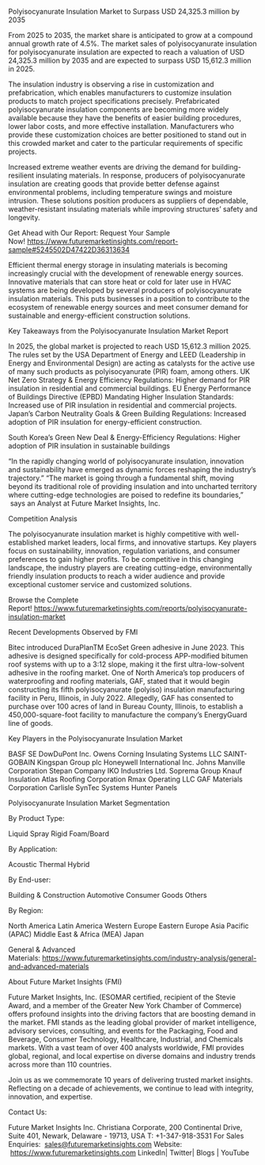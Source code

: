 Polyisocyanurate Insulation Market to Surpass USD 24,325.3 million by 2035

From 2025 to 2035, the market share is anticipated to grow at a compound annual growth rate of 4.5%. The market sales of polyisocyanurate insulation for polyisocyanurate insulation are expected to reach a valuation of USD 24,325.3 million by 2035 and are expected to surpass USD 15,612.3 million in 2025.

The insulation industry is observing a rise in customization and prefabrication, which enables manufacturers to customize insulation products to match project specifications precisely. Prefabricated polyisocyanurate insulation components are becoming more widely available because they have the benefits of easier building procedures, lower labor costs, and more effective installation. Manufacturers who provide these customization choices are better positioned to stand out in this crowded market and cater to the particular requirements of specific projects.

Increased extreme weather events are driving the demand for building-resilient insulating materials. In response, producers of polyisocyanurate insulation are creating goods that provide better defense against environmental problems, including temperature swings and moisture intrusion. These solutions position producers as suppliers of dependable, weather-resistant insulating materials while improving structures’ safety and longevity.

Get Ahead with Our Report: Request Your Sample Now! https://www.futuremarketinsights.com/report-sample#5245502D47422D36313634

Efficient thermal energy storage in insulating materials is becoming increasingly crucial with the development of renewable energy sources. Innovative materials that can store heat or cold for later use in HVAC systems are being developed by several producers of polyisocyanurate insulation materials. This puts businesses in a position to contribute to the ecosystem of renewable energy sources and meet consumer demand for sustainable and energy-efficient construction solutions.

Key Takeaways from the Polyisocyanurate Insulation Market Report

In 2025, the global market is projected to reach USD 15,612.3 million 2025.
The rules set by the USA Department of Energy and LEED (Leadership in Energy and Environmental Design) are acting as catalysts for the active use of many such products as polyisocyanurate (PIR) foam, among others.
UK Net Zero Strategy & Energy Efficiency Regulations: Higher demand for PIR insulation in residential and commercial buildings.
EU Energy Performance of Buildings Directive (EPBD) Mandating Higher Insulation Standards: Increased use of PIR insulation in residential and commercial projects.
Japan’s Carbon Neutrality Goals & Green Building Regulations: Increased adoption of PIR insulation for energy-efficient construction.


South Korea’s Green New Deal & Energy-Efficiency Regulations: Higher adoption of PIR insulation in sustainable buildings

“In the rapidly changing world of polyisocyanurate insulation, innovation and sustainability have emerged as dynamic forces reshaping the industry’s trajectory.” “The market is going through a fundamental shift, moving beyond its traditional role of providing insulation and into uncharted territory where cutting-edge technologies are poised to redefine its boundaries,”  says an Analyst at Future Market Insights, Inc.

Competition Analysis

The polyisocyanurate insulation market is highly competitive with well-established market leaders, local firms, and innovative startups. Key players focus on sustainability, innovation, regulation variations, and consumer preferences to gain higher profits. To be competitive in this changing landscape, the industry players are creating cutting-edge, environmentally friendly insulation products to reach a wider audience and provide exceptional customer service and customized solutions.

Browse the Complete Report! https://www.futuremarketinsights.com/reports/polyisocyanurate-insulation-market

Recent Developments Observed by FMI

Bitec introduced DuraPlanTM EcoSet Green adhesive in June 2023. This adhesive is designed specifically for cold-process APP-modified bitumen roof systems with up to a 3:12 slope, making it the first ultra-low-solvent adhesive in the roofing market.
One of North America’s top producers of waterproofing and roofing materials, GAF, stated that it would begin constructing its fifth polyisocyanurate (polyiso) insulation manufacturing facility in Peru, Illinois, in July 2022. Allegedly, GAF has consented to purchase over 100 acres of land in Bureau County, Illinois, to establish a 450,000-square-foot facility to manufacture the company’s EnergyGuard line of goods.

Key Players in the Polyisocyanurate Insulation Market

BASF SE
DowDuPont Inc.
Owens Corning Insulating Systems LLC
SAINT-GOBAIN
Kingspan Group plc
Honeywell International Inc.
Johns Manville Corporation
Stepan Company
IKO Industries Ltd.
Soprema Group
Knauf Insulation
Atlas Roofing Corporation
Rmax Operating LLC
GAF Materials Corporation
Carlisle SynTec
Systems Hunter Panels

Polyisocyanurate Insulation Market Segmentation

By Product Type:

Liquid
Spray
Rigid Foam/Board

By Application:

Acoustic
Thermal
Hybrid

By End-user:

Building & Construction
Automotive
Consumer Goods
Others

By Region:

North America
Latin America
Western Europe
Eastern Europe
Asia Pacific (APAC)
Middle East & Africa (MEA)
Japan

General & Advanced Materials: https://www.futuremarketinsights.com/industry-analysis/general-and-advanced-materials

About Future Market Insights (FMI)

Future Market Insights, Inc. (ESOMAR certified, recipient of the Stevie Award, and a member of the Greater New York Chamber of Commerce) offers profound insights into the driving factors that are boosting demand in the market. FMI stands as the leading global provider of market intelligence, advisory services, consulting, and events for the Packaging, Food and Beverage, Consumer Technology, Healthcare, Industrial, and Chemicals markets. With a vast team of over 400 analysts worldwide, FMI provides global, regional, and local expertise on diverse domains and industry trends across more than 110 countries.

Join us as we commemorate 10 years of delivering trusted market insights. Reflecting on a decade of achievements, we continue to lead with integrity, innovation, and expertise.

Contact Us:     

Future Market Insights Inc.
Christiana Corporate, 200 Continental Drive,
Suite 401, Newark, Delaware - 19713, USA
T: +1-347-918-3531
For Sales Enquiries:  sales@futuremarketinsights.com
Website:  https://www.futuremarketinsights.com
LinkedIn| Twitter| Blogs | YouTube
